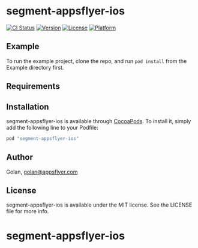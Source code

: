 # segment-appsflyer-ios

[![CI Status](http://img.shields.io/travis/Golan/segment-appsflyer-ios.svg?style=flat)](https://travis-ci.org/Golan/segment-appsflyer-ios)
[![Version](https://img.shields.io/cocoapods/v/segment-appsflyer-ios.svg?style=flat)](http://cocoapods.org/pods/segment-appsflyer-ios)
[![License](https://img.shields.io/cocoapods/l/segment-appsflyer-ios.svg?style=flat)](http://cocoapods.org/pods/segment-appsflyer-ios)
[![Platform](https://img.shields.io/cocoapods/p/segment-appsflyer-ios.svg?style=flat)](http://cocoapods.org/pods/segment-appsflyer-ios)

## Example

To run the example project, clone the repo, and run `pod install` from the Example directory first.

## Requirements

## Installation

segment-appsflyer-ios is available through [CocoaPods](http://cocoapods.org). To install
it, simply add the following line to your Podfile:

```ruby
pod "segment-appsflyer-ios"
```

## Author

Golan, golan@appsflyer.com

## License

segment-appsflyer-ios is available under the MIT license. See the LICENSE file for more info.
# segment-appsflyer-ios
